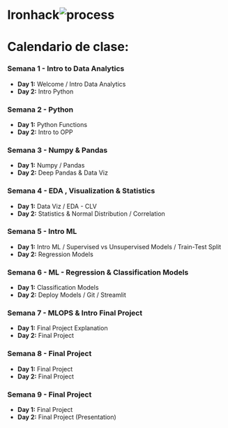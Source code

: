 # Ironhack![process](https://github.com/Ironhack-UAX-Bootcamp-Oct-22/Ironhack/blob/main/process.jpg)

# Calendario de clase:


### Semana 1 - Intro to Data Analytics

+ **Day 1:** Welcome / Intro Data Analytics
+ **Day 2:** Intro Python


### Semana 2 - Python

+ **Day 1:** Python Functions
+ **Day 2:** Intro to OPP


### Semana 3 - Numpy & Pandas

+ **Day 1:** Numpy / Pandas
+ **Day 2:** Deep Pandas & Data Viz


### Semana 4 - EDA , Visualization & Statistics

+ **Day 1:** Data Viz / EDA - CLV
+ **Day 2:** Statistics & Normal Distribution / Correlation


### Semana 5 - Intro ML

+ **Day 1:** Intro ML / Supervised vs Unsupervised Models / Train-Test Split
+ **Day 2:** Regression Models


### Semana 6 - ML - Regression & Classification Models

+ **Day 1:** Classification Models
+ **Day 2:** Deploy Models / Git / Streamlit


### Semana 7 - MLOPS & Intro Final Project

+ **Day 1:** Final Project Explanation
+ **Day 2:** Final Project 


### Semana 8 - Final Project

+ **Day 1:** Final Project
+ **Day 2:** Final Project

### Semana 9 - Final Project

+ **Day 1:** Final Project
+ **Day 2:** Final Project (Presentation)
